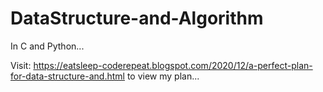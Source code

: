 # DataStructure-and-Algorithm
In C and Python...

Visit: https://eatsleep-coderepeat.blogspot.com/2020/12/a-perfect-plan-for-data-structure-and.html to view my plan...
